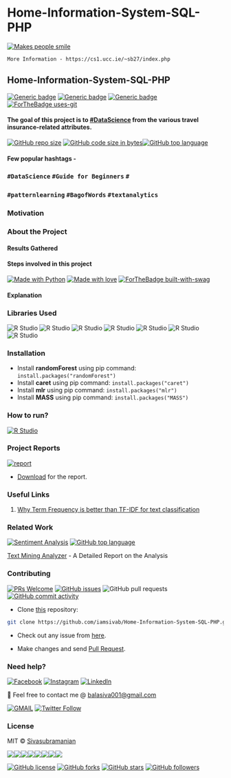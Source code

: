 # Home-Information-System-SQL-PHP
[![Makes people smile](https://forthebadge.com/images/badges/makes-people-smile.svg)](https://github.com/iamsivab)

`More Information - https://cs1.ucc.ie/~sb27/index.php`
## Home-Information-System-SQL-PHP

[![Generic badge](https://img.shields.io/badge/Datascience-Beginners-Red.svg?style=for-the-badge)](https://github.com/iamsivab/Home-Information-System-SQL-PHP) 
[![Generic badge](https://img.shields.io/badge/LinkedIn-Connect-blue.svg?style=for-the-badge&logo=linkedin&logoColor=white)](https://www.linkedin.com/in/iamsivab/) [![Generic badge](https://img.shields.io/badge/Python-Language-blue.svg?style=for-the-badge)](https://github.com/iamsivab/Home-Information-System-SQL-PHP) [![ForTheBadge uses-git](http://ForTheBadge.com/images/badges/uses-git.svg)](https://GitHub.com/)

#### The goal of this project is to [#DataScience](https://github.com/iamsivab/Home-Information-System-SQL-PHP) from the various travel insurance-related attributes.

[![GitHub repo size](https://img.shields.io/github/repo-size/iamsivab/Home-Information-System-SQL-PHP.svg?logo=github&style=social)](https://github.com/iamsivab) [![GitHub code size in bytes](https://img.shields.io/github/languages/code-size/iamsivab/Home-Information-System-SQL-PHP.svg?logo=git&style=social)](https://github.com/iamsivab/)[![GitHub top language](https://img.shields.io/github/languages/top/iamsivab/Home-Information-System-SQL-PHP.svg?logo=python&style=social)](https://github.com/iamsivab)

#### Few popular hashtags - 
### `#DataScience` `#Guide for Beginners` `#`
### `#patternlearning` `#BagofWords` `#textanalytics`

### Motivation

### About the Project

#### Results Gathered

#### Steps involved in this project

[![Made with Python](https://forthebadge.com/images/badges/made-with-python.svg)](https://github.com/iamsivab/Home-Information-System-SQL-PHP) [![Made with love](https://forthebadge.com/images/badges/built-with-love.svg)](https://www.linkedin.com/in/iamsivab/) [![ForTheBadge built-with-swag](http://ForTheBadge.com/images/badges/built-with-swag.svg)](https://www.linkedin.com/in/iamsivab/)

#### Explanation

### Libraries Used

![R Studio](https://img.shields.io/badge/R-dplyr-blue.svg?style=flat&logo=r&logoColor=white) 
![R Studio](https://img.shields.io/badge/R-stringr-blue.svg?style=flat&logo=r&logoColor=white)
![R Studio](https://img.shields.io/badge/R-readtext-blue.svg?style=flat&logo=r&logoColor=white) 
![R Studio](https://img.shields.io/badge/R-e1071-blue.svg?style=flat&logo=r&logoColor=white) 
![R Studio](https://img.shields.io/badge/R-mlr-blue.svg?style=flat&logo=r&logoColor=white)
![R Studio](https://img.shields.io/badge/R-caret-blue.svg?style=flat&logo=r&logoColor=white) 
![R Studio](https://img.shields.io/badge/R-randomForest-blue.svg?style=flat&logo=r&logoColor=white) 


### Installation

- Install **randomForest** using pip command: `install.packages("randomForest")`
- Install **caret** using pip command: `install.packages("caret")`
- Install **mlr** using pip command: `install.packages("mlr")`
- Install **MASS** using pip command: `install.packages("MASS")`

### How to run?

[![R Studio](https://img.shields.io/badge/R-clean_data.R.-lightgrey.svg?logo=R&style=social)](https://github.com/iamsivab/Home-Information-System-SQL-PHP/tree/master/src)


### Project Reports

[![report](https://img.shields.io/static/v1.svg?label=Project&message=Report&logo=microsoft-word&style=social)](https://github.com/iamsivab/Home-Information-System-SQL-PHP/blob/master/Sivasubramanian-Text%20Mining%20Report.pdf)

- [Download](https://github.com/iamsivab/Home-Information-System-SQL-PHP/blob/master/Sivasubramanian-Text%20Mining%20Report.pdf) for the report.

### Useful Links

1. [Why Term Frequency is better than TF-IDF for text classification](https://www.quora.com/Why-does-TF-term-frequency-sometimes-give-better-F-scores-than-TF-IDF-does-for-text-classification)
 
### Related Work

[![Sentiment Analysis](https://img.shields.io/static/v1.svg?label=Text&message=Mining&color=lightgray&logo=linkedin&style=social&colorA=critical)](https://www.linkedin.com/in/iamsivab/) [![GitHub top language](https://img.shields.io/github/languages/top/iamsivab/Home-Information-System-SQL-PHP.svg?logo=php&style=social)](https://github.com/iamsivab/)

[Text Mining Analyzer](https://github.com/iamsivab/Home-Information-System-SQL-PHP) - A Detailed Report on the Analysis


### Contributing

[![PRs Welcome](https://img.shields.io/badge/PRs-welcome-brightgreen.svg?logo=github)](https://github.com/iamsivab/Home-Information-System-SQL-PHP/pulls) [![GitHub issues](https://img.shields.io/github/issues/iamsivab/Home-Information-System-SQL-PHP?logo=github)](https://github.com/iamsivab/Home-Information-System-SQL-PHP/issues) ![GitHub pull requests](https://img.shields.io/github/issues-pr/viamsivab/Home-Information-System-SQL-PHP?color=blue&logo=github) 
[![GitHub commit activity](https://img.shields.io/github/commit-activity/y/iamsivab/Home-Information-System-SQL-PHP?logo=github)](https://github.com/iamsivab/Home-Information-System-SQL-PHP/)

- Clone [this](https://github.com/iamsivab/Home-Information-System-SQL-PHP/) repository: 

```bash
git clone https://github.com/iamsivab/Home-Information-System-SQL-PHP.git
```

- Check out any issue from [here](https://github.com/iamsivab/Home-Information-System-SQL-PHP/issues).

- Make changes and send [Pull Request](https://github.com/iamsivab/Home-Information-System-SQL-PHP/pull).
 
### Need help?

[![Facebook](https://img.shields.io/static/v1.svg?label=follow&message=@iamsivab&color=9cf&logo=facebook&style=flat&logoColor=white&colorA=informational)](https://www.facebook.com/iamsivab)  [![Instagram](https://img.shields.io/static/v1.svg?label=follow&message=@iamsivab&color=grey&logo=instagram&style=flat&logoColor=white&colorA=critical)](https://www.instagram.com/iamsivab/) [![LinkedIn](https://img.shields.io/static/v1.svg?label=connect&message=@iamsivab&color=success&logo=linkedin&style=flat&logoColor=white&colorA=blue)](https://www.linkedin.com/in/iamsivab/)

:email: Feel free to contact me @ [balasiva001@gmail.com](https://mail.google.com/mail/)

[![GMAIL](https://img.shields.io/static/v1.svg?label=send&message=balasiva001@gmail.com&color=red&logo=gmail&style=social)](https://www.github.com/iamsivab) [![Twitter Follow](https://img.shields.io/twitter/follow/iamsivab?style=social)](https://twitter.com/iamsivab)


### License

MIT &copy; [Sivasubramanian](https://github.com/iamsivab/Home-Information-System-SQL-PHP/blob/master/LICENSE)

[![](https://sourcerer.io/fame/iamsivab/iamsivab/Home-Information-System-SQL-PHP/images/0)](https://sourcerer.io/fame/iamsivab/iamsivab/Home-Information-System-SQL-PHP/links/0)[![](https://sourcerer.io/fame/iamsivab/iamsivab/Home-Information-System-SQL-PHP/images/1)](https://sourcerer.io/fame/iamsivab/iamsivab/Home-Information-System-SQL-PHP/links/1)[![](https://sourcerer.io/fame/iamsivab/iamsivab/Home-Information-System-SQL-PHP/images/2)](https://sourcerer.io/fame/iamsivab/iamsivab/Home-Information-System-SQL-PHP/links/2)[![](https://sourcerer.io/fame/iamsivab/iamsivab/Home-Information-System-SQL-PHP/images/3)](https://sourcerer.io/fame/iamsivab/iamsivab/Home-Information-System-SQL-PHP/links/3)[![](https://sourcerer.io/fame/iamsivab/iamsivab/Home-Information-System-SQL-PHP/images/4)](https://sourcerer.io/fame/iamsivab/iamsivab/Home-Information-System-SQL-PHP/links/4)[![](https://sourcerer.io/fame/iamsivab/iamsivab/Home-Information-System-SQL-PHP/images/5)](https://sourcerer.io/fame/iamsivab/iamsivab/Home-Information-System-SQL-PHP/links/5)[![](https://sourcerer.io/fame/iamsivab/iamsivab/Home-Information-System-SQL-PHP/images/6)](https://sourcerer.io/fame/iamsivab/iamsivab/Home-Information-System-SQL-PHP/links/6)[![](https://sourcerer.io/fame/iamsivab/iamsivab/Home-Information-System-SQL-PHP/images/7)](https://sourcerer.io/fame/iamsivab/iamsivab/Home-Information-System-SQL-PHP/links/7)


[![GitHub license](https://img.shields.io/github/license/iamsivab/Home-Information-System-SQL-PHP.svg?style=social&logo=github)](https://github.com/iamsivab/Home-Information-System-SQL-PHP/blob/master/LICENSE) 
[![GitHub forks](https://img.shields.io/github/forks/iamsivab/Home-Information-System-SQL-PHP.svg?style=social)](https://github.com/iamsivab/Home-Information-System-SQL-PHP/network) [![GitHub stars](https://img.shields.io/github/stars/iamsivab/Home-Information-System-SQL-PHP.svg?style=social)](https://github.com/iamsivab/Home-Information-System-SQL-PHP/stargazers) [![GitHub followers](https://img.shields.io/github/followers/iamsivab.svg?label=Follow&style=social)](https://github.com/iamsivab/)
